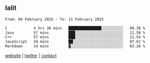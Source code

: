 ## lalit

<!--START_SECTION:waka-->

```txt
From: 04 February 2025 - To: 11 February 2025

C            4 hrs 36 mins   ███████████████░░░░░░░░░░   60.38 %
Java         57 mins         ███░░░░░░░░░░░░░░░░░░░░░░   12.58 %
C++          57 mins         ███░░░░░░░░░░░░░░░░░░░░░░   12.54 %
JavaScript   34 mins         ██░░░░░░░░░░░░░░░░░░░░░░░   07.62 %
Markdown     14 mins         ▓░░░░░░░░░░░░░░░░░░░░░░░░   03.20 %
```

<!--END_SECTION:waka-->

[website](https://lalit.sh) | [twitter](https://x.com/@lalitcodes) | [contact](https://lalit.sh/contact)
